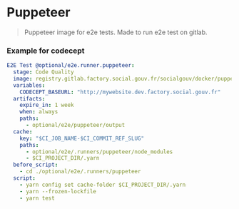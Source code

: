 # Puppeteer 

> Puppeteer image for e2e tests. Made to run e2e test on gitlab.

### Example for codecept

```yaml
E2E Test @optional/e2e.runner.puppeteer:
  stage: Code Quality
  image: registry.gitlab.factory.social.gouv.fr/socialgouv/docker/puppeteer:<version>
  variables:
    CODECEPT_BASEURL: "http://mywebsite.dev.factory.social.gouv.fr"
  artifacts:
    expire_in: 1 week
    when: always
    paths:
      - optional/e2e/puppeteer/output
  cache:
    key: "$CI_JOB_NAME-$CI_COMMIT_REF_SLUG"
    paths:
      - optional/e2e/.runners/puppeteer/node_modules
      - $CI_PROJECT_DIR/.yarn
  before_script:
    - cd ./optional/e2e/.runners/puppeteer
  script:
    - yarn config set cache-folder $CI_PROJECT_DIR/.yarn
    - yarn --frozen-lockfile
    - yarn test
```
